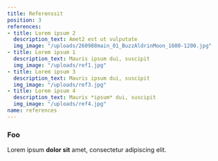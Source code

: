 ```yaml
---
title: Referenssit
position: 3
references:
- title: Lorem ipsum 2
  description_text: Amet2 est ut vulputate
  img_image: "/uploads/260988main_01_BuzzAldrinMoon_1600-1200.jpg"
- title: Lorem ipsum 1
  description_text: Mauris ipsum dui, suscipit
  img_image: "/uploads/ref1.jpg"
- title: Lorem ipsum 3
  description_text: Mauris ipsum dui, suscipit
  img_image: "/uploads/ref3.jpg"
- title: Lorem ipsum 4
  description_text: Mauris *ipsum* dui, suscipit
  img_image: "/uploads/ref4.jpg"
name: references
---
```


### Foo

Lorem ipsum **dolor sit** amet, consectetur adipiscing elit.